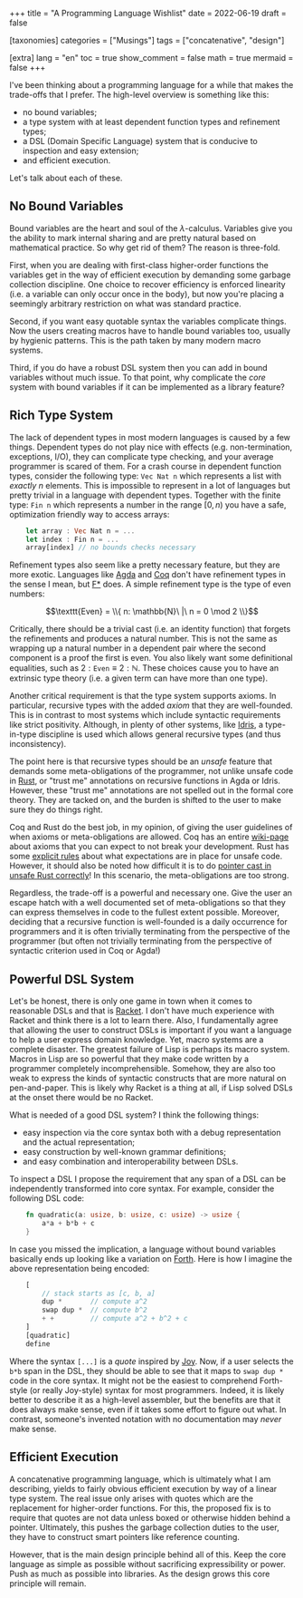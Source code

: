+++
title = "A Programming Language Wishlist"
date = 2022-06-19
draft = false

[taxonomies]
categories = ["Musings"]
tags = ["concatenative", "design"]

[extra]
lang = "en"
toc = true
show_comment = false
math = true
mermaid = false
+++

I've been thinking about a programming language for a while that makes the trade-offs that I prefer.
The high-level overview is something like this:
- no bound variables;
- a type system with at least dependent function types and refinement types;
- a DSL (Domain Specific Language) system that is conducive to inspection and easy extension;
- and efficient execution.

Let's talk about each of these.

## No Bound Variables

Bound variables are the heart and soul of the $\lambda$-calculus.
Variables give you the ability to mark internal sharing and are pretty natural based on mathematical practice.
So why get rid of them?
The reason is three-fold.

First, when you are dealing with first-class higher-order functions the variables get in the way of efficient execution by demanding some garbage collection discipline.
One choice to recover efficiency is enforced linearity (i.e. a variable can only occur once in the body), but now you're placing a seemingly arbitrary restriction on what was standard practice.

Second, if you want easy quotable syntax the variables complicate things.
Now the users creating macros have to handle bound variables too, usually by hygienic patterns.
This is the path taken by many modern macro systems.

Third, if you do have a robust DSL system then you can add in bound variables without much issue.
To that point, why complicate the _core_ system with bound variables if it can be implemented as a library feature?

## Rich Type System

The lack of dependent types in most modern languages is caused by a few things.
Dependent types do not play nice with effects (e.g. non-termination, exceptions, I/O), they can complicate type checking, and your average programmer is scared of them.
For a crash course in dependent function types, consider the following type: `Vec Nat n` which represents a list with _exactly_ $n$ elements.
This is impossible to represent in a lot of languages but pretty trivial in a language with dependent types.
Together with the finite type: `Fin n` which represents a number in the range $[0, n)$ you have a safe, optimization friendly way to access arrays:

```rust
    let array : Vec Nat n = ...
    let index : Fin n = ...
    array[index] // no bounds checks necessary
```

Refinement types also seem like a pretty necessary feature, but they are more exotic.
Languages like [Agda](https://github.com/agda/agda) and [Coq](https://coq.inria.fr/) don't have refinement types in the sense I mean, but [F*](https://www.fstar-lang.org/) does.
A simple refinement type is the type of even numbers:

$$\texttt{Even} = \\{ n: \mathbb{N}\ |\ n = 0 \mod 2 \\}$$

Critically, there should be a trivial cast (i.e. an identity function) that forgets the refinements and produces a natural number.
This is not the same as wrapping up a natural number in a dependent pair where the second component is a proof the first is even.
You also likely want some definitional equalities, such as $2 : \texttt{Even} \equiv 2 : \mathbb{N}$.
These choices cause you to have an extrinsic type theory (i.e. a given term can have more than one type).

Another critical requirement is that the type system supports axioms.
In particular, recursive types with the added _axiom_ that they are well-founded.
This is in contrast to most systems which include syntactic requirements like strict positivity.
Although, in plenty of other systems, like [Idris](https://www.idris-lang.org/), a type-in-type discipline is used which allows general recursive types (and thus inconsistency).

The point here is that recursive types should be an _unsafe_ feature that demands some meta-obligations of the programmer, not unlike unsafe code in [Rust](https://www.rust-lang.org/), or "trust me" annotations on recursive functions in Agda or Idris.
However, these "trust me" annotations are not spelled out in the formal core theory.
They are tacked on, and the burden is shifted to the user to make sure they do things right.

Coq and Rust do the best job, in my opinion, of giving the user guidelines of when axioms or meta-obligations are allowed.
Coq has an entire [wiki-page](https://github.com/coq/coq/wiki/CoqAndAxioms) about axioms that you can expect to not break your development.
Rust has some [explicit rules](https://doc.rust-lang.org/book/ch19-01-unsafe-rust.html) about what expectations are in place for unsafe code.
However, it should also be noted how difficult it is to do [pointer cast in unsafe Rust correctly](https://gankra.github.io/blah/fix-rust-pointers/)!
In this scenario, the meta-obligations are too strong.

Regardless, the trade-off is a powerful and necessary one.
Give the user an escape hatch with a well documented set of meta-obligations so that they can express themselves in code to the fullest extent possible.
Moreover, deciding that a recursive function is well-founded is a daily occurrence for programmers and it is often trivially terminating from the perspective of the programmer (but often not trivially terminating from the perspective of syntactic criterion used in Coq or Agda!)

## Powerful DSL System

Let's be honest, there is only one game in town when it comes to reasonable DSLs and that is [Racket](https://racket-lang.org/).
I don't have much experience with Racket and think there is a lot to learn there.
Also, I fundamentally agree that allowing the user to construct DSLs is important if you want a language to help a user express domain knowledge.
Yet, macro systems are a complete disaster.
The greatest failure of Lisp is perhaps its macro system.
Macros in Lisp are so powerful that they make code written by a programmer completely incomprehensible.
Somehow, they are also too weak to express the kinds of syntactic constructs that are more natural on pen-and-paper.
This is likely why Racket is a thing at all, if Lisp solved DSLs at the onset there would be no Racket.

What is needed of a good DSL system?
I think the following things:
- easy inspection via the core syntax both with a debug representation and the actual representation;
- easy construction by well-known grammar definitions;
- and easy combination and interoperability between DSLs.

To inspect a DSL I propose the requirement that any span of a DSL can be independently transformed into core syntax.
For example, consider the following DSL code:

```rust
    fn quadratic(a: usize, b: usize, c: usize) -> usize {
        a*a + b*b + c
    }
```

In case you missed the implication, a language without bound variables basically ends up looking like a variation on [Forth](https://www.forth.com/forth/).
Here is how I imagine the above representation being encoded:

```rust
    [
        // stack starts as [c, b, a]
        dup *       // compute a^2
        swap dup *  // compute b^2
        + +         // compute a^2 + b^2 + c
    ]
    [quadratic]
    define
```

Where the syntax `[...]` is a _quote_ inspired by [Joy](https://en.wikipedia.org/wiki/Joy_(programming_language)).
Now, if a user selects the `b*b` span in the DSL, they should be able to see that it maps to `swap dup *` code in the core syntax.
It might not be the easiest to comprehend Forth-style (or really Joy-style) syntax for most programmers.
Indeed, it is likely better to describe it as a high-level assembler, but the benefits are that it does always make sense, even if it takes some effort to figure out what.
In contrast, someone's invented notation with no documentation may _never_ make sense.

## Efficient Execution

A concatenative programming language, which is ultimately what I am describing, yields to fairly obvious efficient execution by way of a linear type system.
The real issue only arises with quotes which are the replacement for higher-order functions.
For this, the proposed fix is to require that quotes are not data unless boxed or otherwise hidden behind a pointer.
Ultimately, this pushes the garbage collection duties to the user, they have to construct smart pointers like reference counting.

However, that is the main design principle behind all of this.
Keep the core language as simple as possible without sacrificing expressibility or power.
Push as much as possible into libraries.
As the design grows this core principle will remain.

